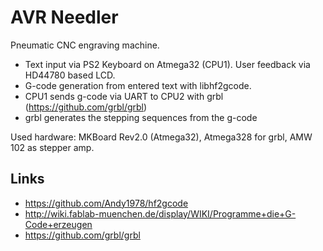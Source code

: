 AVR Needler
===========

Pneumatic CNC engraving machine.

+  Text input via PS2 Keyboard on Atmega32 (CPU1). User feedback via HD44780 based LCD. 
+  G-code generation from entered text with libhf2gcode.
+  CPU1 sends g-code via UART to CPU2 with grbl (https://github.com/grbl/grbl)
+  grbl generates the stepping sequences from the g-code

Used hardware: MKBoard Rev2.0 (Atmega32), Atmega328 for grbl, AMW 102 as stepper amp.

Links
-----

*  https://github.com/Andy1978/hf2gcode
*  http://wiki.fablab-muenchen.de/display/WIKI/Programme+die+G-Code+erzeugen
*  https://github.com/grbl/grbl

